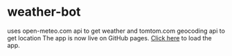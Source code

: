 # weather-bot
uses open-meteo.com api to get weather and tomtom.com geocoding api to get location
The app is now live on GitHub pages. [Click here](https://www.ryanmontville.com/weather-bot/) to load the app.
